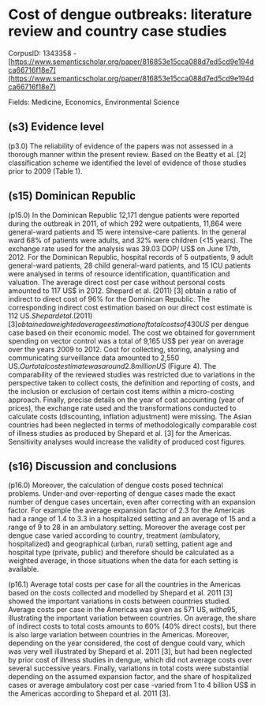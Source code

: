 # Cost of dengue outbreaks: literature review and country case studies

CorpusID: 1343358 - [https://www.semanticscholar.org/paper/816853e15cca088d7ed5cd9e194dca66716f18e7](https://www.semanticscholar.org/paper/816853e15cca088d7ed5cd9e194dca66716f18e7)

Fields: Medicine, Economics, Environmental Science

## (s3) Evidence level
(p3.0) The reliability of evidence of the papers was not assessed in a thorough manner within the present review. Based on the Beatty et al. [2] classification scheme we identified the level of evidence of those studies prior to 2009 (Table 1).
## (s15) Dominican Republic
(p15.0) In the Dominican Republic 12,171 dengue patients were reported during the outbreak in 2011, of which 292 were outpatients, 11,864 were general-ward patients and 15 were intensive-care patients. In the general ward 68% of patients were adults, and 32% were children (<15 years). The exchange rate used for the analysis was 39.03 DOP/ US$ on June 17th, 2012. For the Dominican Republic, hospital records of 5 outpatients, 9 adult general-ward patients, 28 child general-ward patients, and 15 ICU patients were analysed in terms of resource identification, quantification and valuation. The average direct cost per case without personal costs amounted to 117 US$ in 2012. Shepard et al. (2011) [3] obtain a ratio of indirect to direct cost of 96% for the Dominican Republic. The corresponding indirect cost estimation based on our direct cost estimate is 112 US$. Shepard et al. (2011) [3] obtained a weighted average estimation of total costs of 430 US$ per dengue case based on their economic model. The cost we obtained for government spending on vector control was a total of 9,165 US$ per year on average over the years 2009 to 2012. Cost for collecting, storing, analysing and communicating surveillance data amounted to 2,550 US$. Our total cost estimate was around 2.8 million US$ (Figure 4). The comparability of the reviewed studies was restricted due to variations in the perspective taken to collect costs, the definition and reporting of costs, and the inclusion or  exclusion of certain cost items within a micro-costing approach. Finally, precise details on the year of cost accounting (year of prices), the exchange rate used and the transformations conducted to calculate costs (discounting, inflation adjustment) were missing. The Asian countries had been neglected in terms of methodologically comparable cost of illness studies as produced by Shepard et al. [3] for the Americas. Sensitivity analyses would increase the validity of produced cost figures.
## (s16) Discussion and conclusions
(p16.0) Moreover, the calculation of dengue costs posed technical problems. Under-and over-reporting of dengue cases made the exact number of dengue cases uncertain, even after correcting with an expansion factor. For example the average expansion factor of 2.3 for the Americas had a range of 1.4 to 3.3 in a hospitalized setting and an average of 15 and a range of 9 to 28 in an ambulatory setting. Moreover the average cost per dengue case varied according to country, treatment (ambulatory, hospitalized) and geographical (urban, rural) setting, patient age and hospital type (private, public) and therefore should be calculated as a weighted average, in those situations when the data for each setting is available.

(p16.1) Average total costs per case for all the countries in the Americas based on the costs collected and modelled by Shepard et al. 2011 [3] showed the important variations in costs between countries studied. Average costs per case in the Americas was given as 571 US$, with a 95% confidence interval of 362 to 752 US$, illustrating the important variation between countries. On average, the share of indirect costs to total costs amounts to 60% (40% direct costs), but there is also large variation between countries in the Americas. Moreover, depending on the year considered, the cost of dengue could vary, which was very well illustrated by Shepard et al. 2011 [3], but had been neglected by prior cost of illness studies in dengue, which did not average costs over several successive years. Finally, variations in total costs were substantial depending on the assumed expansion factor, and the share of hospitalized cases or average ambulatory cost per case -varied from 1 to 4 billion US$ in the Americas according to Shepard et al. 2011 [3].
